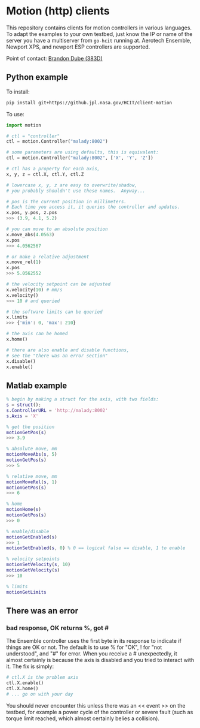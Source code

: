 # Motion (http) clients

This repository contains clients for motion controllers in various languages.  To adapt the examples to your own testbed, just know the IP or name of the server you have a multiserver from `go-hcit` running at.  Aerotech Ensemble, Newport XPS, and newport ESP controllers are supported.

Point of contact: [Brandon Dube (383D)](mailto:brandon.dube@jpl.nasa.gov)

## Python example

To install:
```sh
pip install git+https://github.jpl.nasa.gov/HCIT/client-motion
```

To use:

```python
import motion

# ctl = "controller"
ctl = motion.Controller("malady:8002")

# some parameters are using defaults, this is equivalent:
ctl = motion.Controller("malady:8002", ['X', 'Y', 'Z'])

# ctl has a property for each axis,
x, y, z = ctl.X, ctl.Y, ctl.Z

# lowercase x, y, z are easy to overwrite/shadow,
# you probably shouldn't use these names.  Anyway...

# pos is the current position in millimeters.
# Each time you access it, it queries the controller and updates.
x.pos, y.pos, z.pos
>>> (3.9, 4.1, 5.2)

# you can move to an absolute position
x.move_abs(4.0563)
x.pos
>>> 4.0562567

# or make a relative adjustment
x.move_rel(1)
x.pos
>>> 5.0562552

# the velocity setpoint can be adjusted
x.velocity(10) # mm/s
x.velocity()
>>> 10 # and queried

# the software limits can be queried
x.limits
>>> {'min': 0, 'max': 210}

# the axis can be homed
x.home()

# there are also enable and disable functions,
# see the "there was an error section"
x.disable()
x.enable()
```


## Matlab example

```matlab
% begin by making a struct for the axis, with two fields:
s = struct();
s.ControllerURL = 'http://malady:8002'
s.Axis = 'X'

% get the position
motionGetPos(s)
>>> 3.9

% absolute move, mm
motionMoveAbs(s, 5)
motionGetPos(s)
>>> 5

% relative move, mm
motionMoveRel(s, 1)
motionGetPos(s)
>>> 6

% home
motionHome(s)
motionGetPos(s)
>>> 0

% enable/disable
motionGetEnabled(s)
>>> 1
motionSetEnabled(s, 0) % 0 == logical false == disable, 1 to enable

% velocity setpoints
motionSetVelocity(s, 10)
motionGetVelocity(s)
>>> 10

% limits
motionGetLimits
```

## There was an error

### bad response, OK returns %, got \#

The Ensemble controller uses the first byte in its response to indicate if things are OK or not.
The default is to use % for "OK", ! for "not understood", and "#" for error.
When you receive a # unexpectedly, it almost certainly is because the axis is disabled and you tried to interact with it.
The fix is simply:

```python
# ctl.X is the problem axis
ctl.X.enable()
ctl.X.home()
# ... go on with your day
```

You should never encounter this unless there was an << event >> on the testbed, for example a power cycle of the controller
or severe fault (such as torque limit reached, which almost certainly belies a collision).
